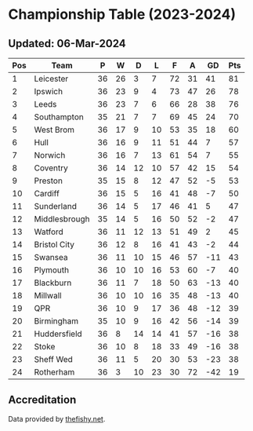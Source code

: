 # Championship Table (2023-2024)
## Updated: 06-Mar-2024

| Pos | Team | P | W | D | L | F | A | GD | Pts |
| --- | --- | --- | --- | --- | --- | --- | --- | --- | --- |
| 1 | Leicester | 36 | 26 | 3 | 7 | 72 | 31 | 41 | 81 |
| 2 | Ipswich | 36 | 23 | 9 | 4 | 73 | 47 | 26 | 78 |
| 3 | Leeds | 36 | 23 | 7 | 6 | 66 | 28 | 38 | 76 |
| 4 | Southampton | 35 | 21 | 7 | 7 | 69 | 45 | 24 | 70 |
| 5 | West Brom | 36 | 17 | 9 | 10 | 53 | 35 | 18 | 60 |
| 6 | Hull | 36 | 16 | 9 | 11 | 51 | 44 | 7 | 57 |
| 7 | Norwich | 36 | 16 | 7 | 13 | 61 | 54 | 7 | 55 |
| 8 | Coventry | 36 | 14 | 12 | 10 | 57 | 42 | 15 | 54 |
| 9 | Preston | 35 | 15 | 8 | 12 | 47 | 52 | -5 | 53 |
| 10 | Cardiff | 36 | 15 | 5 | 16 | 41 | 48 | -7 | 50 |
| 11 | Sunderland | 36 | 14 | 5 | 17 | 46 | 41 | 5 | 47 |
| 12 | Middlesbrough | 35 | 14 | 5 | 16 | 50 | 52 | -2 | 47 |
| 13 | Watford | 36 | 11 | 12 | 13 | 51 | 49 | 2 | 45 |
| 14 | Bristol City | 36 | 12 | 8 | 16 | 41 | 43 | -2 | 44 |
| 15 | Swansea | 36 | 11 | 10 | 15 | 46 | 57 | -11 | 43 |
| 16 | Plymouth | 36 | 10 | 10 | 16 | 53 | 60 | -7 | 40 |
| 17 | Blackburn | 36 | 11 | 7 | 18 | 50 | 63 | -13 | 40 |
| 18 | Millwall | 36 | 10 | 10 | 16 | 35 | 48 | -13 | 40 |
| 19 | QPR | 36 | 10 | 9 | 17 | 36 | 48 | -12 | 39 |
| 20 | Birmingham | 35 | 10 | 9 | 16 | 42 | 56 | -14 | 39 |
| 21 | Huddersfield | 36 | 8 | 14 | 14 | 41 | 57 | -16 | 38 |
| 22 | Stoke | 36 | 10 | 8 | 18 | 33 | 49 | -16 | 38 |
| 23 | Sheff Wed | 36 | 11 | 5 | 20 | 30 | 53 | -23 | 38 |
| 24 | Rotherham | 36 | 3 | 10 | 23 | 30 | 72 | -42 | 19 |

## Accreditation 

Data provided by [thefishy.net](https://www.thefishy.net/).